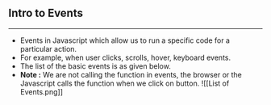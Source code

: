 ## Intro to Events
---
- Events in Javascript which allow us to run a specific code for a particular action.
- For example, when user clicks, scrolls, hover, keyboard events.
- The list of the basic events is as given below.
- **Note :** We are not calling the function in events, the browser or the Javascript calls the function when we click on button.
![[List of Events.png]]